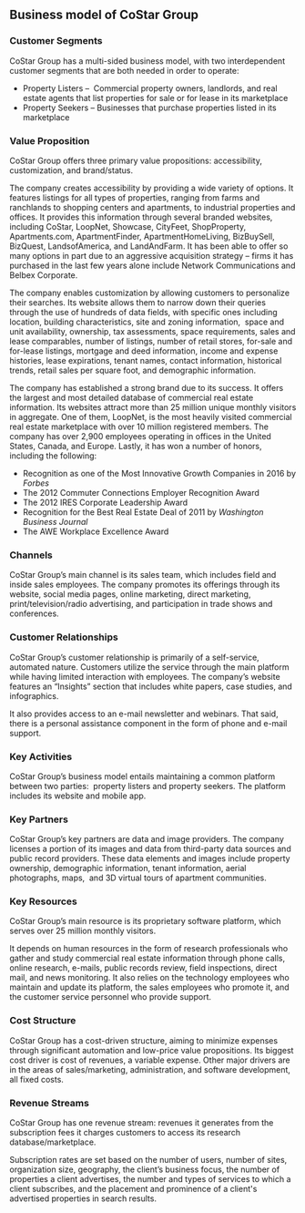 Business model of CoStar Group
------------------------------

 ### Customer Segments

 CoStar Group has a multi-sided business model, with two interdependent customer segments that are both needed in order to operate:

  * Property Listers –  Commercial property owners, landlords, and real estate agents that list properties for sale or for lease in its marketplace
 * Property Seekers – Businesses that purchase properties listed in its marketplace
  ### Value Proposition

 CoStar Group offers three primary value propositions: accessibility, customization, and brand/status.

 The company creates accessibility by providing a wide variety of options. It features listings for all types of properties, ranging from farms and ranchlands to shopping centers and apartments, to industrial properties and offices. It provides this information through several branded websites, including CoStar, LoopNet, Showcase, CityFeet, ShopProperty, Apartments.com, ApartmentFinder, ApartmentHomeLiving, BizBuySell, BizQuest, LandsofAmerica, and LandAndFarm. It has been able to offer so many options in part due to an aggressive acquisition strategy – firms it has purchased in the last few years alone include Network Communications and Belbex Corporate.

 The company enables customization by allowing customers to personalize their searches. Its website allows them to narrow down their queries through the use of hundreds of data fields, with specific ones including location, building characteristics, site and zoning information,  space and unit availability, ownership, tax assessments, space requirements, sales and lease comparables, number of listings, number of retail stores, for-sale and for-lease listings, mortgage and deed information, income and expense histories, lease expirations, tenant names, contact information, historical trends, retail sales per square foot, and demographic information.

 The company has established a strong brand due to its success. It offers the largest and most detailed database of commercial real estate information. Its websites attract more than 25 million unique monthly visitors in aggregate. One of them, LoopNet, is the most heavily visited commercial real estate marketplace with over 10 million registered members. The company has over 2,900 employees operating in offices in the United States, Canada, and Europe. Lastly, it has won a number of honors, including the following:

  * Recognition as one of the Most Innovative Growth Companies in 2016 by *Forbes*
 * The 2012 Commuter Connections Employer Recognition Award
 * The 2012 IRES Corporate Leadership Award
 * Recognition for the Best Real Estate Deal of 2011 by *Washington Business Journal*
 * The AWE Workplace Excellence Award
  ### Channels

 CoStar Group’s main channel is its sales team, which includes field and inside sales employees. The company promotes its offerings through its website, social media pages, online marketing, direct marketing, print/television/radio advertising, and participation in trade shows and conferences.

 ### Customer Relationships

 CoStar Group’s customer relationship is primarily of a self-service, automated nature. Customers utilize the service through the main platform while having limited interaction with employees. The company’s website features an “Insights” section that includes white papers, case studies, and infographics.

 It also provides access to an e-mail newsletter and webinars. That said, there is a personal assistance component in the form of phone and e-mail support.

 ### Key Activities

 CoStar Group’s business model entails maintaining a common platform between two parties:  property listers and property seekers. The platform includes its website and mobile app.

 ### Key Partners

 CoStar Group’s key partners are data and image providers. The company licenses a portion of its images and data from third-party data sources and public record providers. These data elements and images include property ownership, demographic information, tenant information, aerial photographs, maps,  and 3D virtual tours of apartment communities.

 ### Key Resources

 CoStar Group’s main resource is its proprietary software platform, which serves over 25 million monthly visitors.

 It depends on human resources in the form of research professionals who gather and study commercial real estate information through phone calls, online research, e-mails, public records review, field inspections, direct mail, and news monitoring. It also relies on the technology employees who maintain and update its platform, the sales employees who promote it, and the customer service personnel who provide support.

 ### Cost Structure

 CoStar Group has a cost-driven structure, aiming to minimize expenses through significant automation and low-price value propositions. Its biggest cost driver is cost of revenues, a variable expense. Other major drivers are in the areas of sales/marketing, administration, and software development, all fixed costs.

 ### Revenue Streams

 CoStar Group has one revenue stream: revenues it generates from the subscription fees it charges customers to access its research database/marketplace.

 Subscription rates are set based on the number of users, number of sites, organization size, geography, the client’s business focus, the number of properties a client advertises, the number and types of services to which a client subscribes, and the placement and prominence of a client's advertised properties in search results.